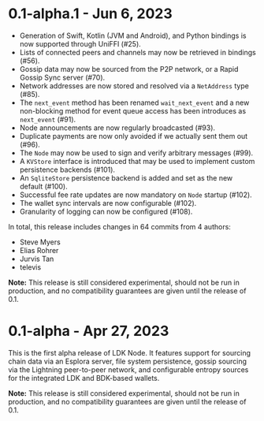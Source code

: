 # 0.1-alpha.1 - Jun 6, 2023
- Generation of Swift, Kotlin (JVM and Android), and Python bindings is now supported through UniFFI (#25).
- Lists of connected peers and channels may now be retrieved in bindings (#56).
- Gossip data may now be sourced from the P2P network, or a Rapid Gossip Sync server (#70).
- Network addresses are now stored and resolved via a `NetAddress` type (#85).
- The `next_event` method has been renamed `wait_next_event` and a new non-blocking method for event queue access has been introduces as `next_event` (#91).
- Node announcements are now regularly broadcasted (#93).
- Duplicate payments are now only avoided if we actually sent them out (#96).
- The `Node` may now be used to sign and verify arbitrary messages (#99).
- A `KVStore` interface is introduced that may be used to implement custom persistence backends (#101).
- An `SqliteStore` persistence backend is added and set as the new default (#100).
- Successful fee rate updates are now mandatory on `Node` startup (#102).
- The wallet sync intervals are now configurable (#102).
- Granularity of logging can now be configured (#108).


In total, this release includes changes in 64 commits from 4 authors:
- Steve Myers
- Elias Rohrer
- Jurvis Tan
- televis

**Note:** This release is still considered experimental, should not be run in
production, and no compatibility guarantees are given until the release of 0.1.

# 0.1-alpha - Apr 27, 2023
This is the first alpha release of LDK Node. It features support for sourcing
chain data via an Esplora server, file system persistence, gossip sourcing via
the Lightning peer-to-peer network, and configurable entropy sources for the
integrated LDK and BDK-based wallets.

**Note:** This release is still considered experimental, should not be run in
production, and no compatibility guarantees are given until the release of 0.1.

